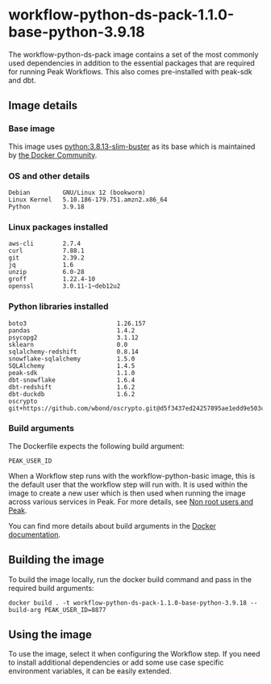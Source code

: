 # workflow-python-ds-pack-1.1.0-base-python-3.9.18
The workflow-python-ds-pack image contains a set of the most commonly used dependencies in addition to the essential packages that are required for running Peak Workflows. This also comes pre-installed with peak-sdk and dbt.

## Image details
### Base image
This image uses [python:3.8.13-slim-buster](https://hub.docker.com/layers/library/python/3.9.18-slim-bookworm/images/sha256-e05be7fa5b887748df8b7ee9ee26201b4c20cf741cccae0393ee744c0b185401?context=explore) as its base which is maintained by [the Docker Community](https://github.com/docker-library/python).

### OS and other details
```
Debian         GNU/Linux 12 (bookworm)
Linux Kernel   5.10.186-179.751.amzn2.x86_64
Python         3.9.18
```

### Linux packages installed
```
aws-cli        2.7.4
curl           7.88.1
git            2.39.2
jq             1.6
unzip          6.0-28
groff          1.22.4-10
openssl        3.0.11-1~deb12u2
```

### Python libraries installed
```
boto3                         1.26.157
pandas                        1.4.2
psycopg2                      3.1.12
sklearn                       0.0
sqlalchemy-redshift           0.8.14
snowflake-sqlalchemy          1.5.0
SQLAlchemy                    1.4.5
peak-sdk                      1.1.0
dbt-snowflake                 1.6.4
dbt-redshift                  1.6.2
dbt-duckdb                    1.6.2
oscrypto                      git+https://github.com/wbond/oscrypto.git@d5f3437ed24257895ae1edd9e503cfb352e635a8
```


### Build arguments
The Dockerfile expects the following build argument:

`PEAK_USER_ID`

When a Workflow step runs with the workflow-python-basic image, this is the default user that the workflow step will run with. It is used within the image to create a new user which is then used when running the image across various services in Peak. For more details, see [Non root users and Peak](../../../../knowledge-base/non-root-user.md).

You can find more details about build arguments in the [Docker documentation](https://docs.docker.com/engine/reference/commandline/build/#set-build-time-variables---build-arg).


## Building the image
To build the image locally, run the docker build command and pass in the required build arguments:
```
docker build . -t workflow-python-ds-pack-1.1.0-base-python-3.9.18 --build-arg PEAK_USER_ID=8877
```

## Using the image
To use the image, select it when configuring the Workflow step.
If you need to install additional dependencies or add some use case specific environment variables, it can be easily extended.
